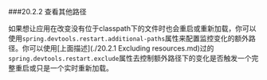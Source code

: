 ###20.2.2 查看其他路径

如果想让应用在改变没有位于classpath下的文件时也会重启或重新加载，你可以使用`spring.devtools.restart.additional-paths`属性来配置监控变化的额外路径。你可以使用[上面描述](./20.2.1 Excluding resources.md)过的`spring.devtools.restart.exclude`属性去控制额外路径下的变化是否触发一个完整重启或只是一个实时重新加载。
